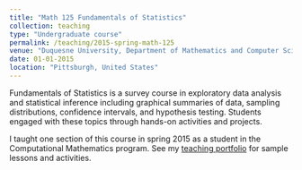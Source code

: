 ```yaml
---
title: "Math 125 Fundamentals of Statistics"
collection: teaching
type: "Undergraduate course"
permalink: /teaching/2015-spring-math-125
venue: "Duquesne University, Department of Mathematics and Computer Science"
date: 01-01-2015
location: "Pittsburgh, United States"
---
```


Fundamentals of Statistics is a survey course in exploratory data analysis and statistical inference including graphical summaries of data, sampling distributions, confidence intervals, and hypothesis testing. Students engaged with these topics through hands-on activities and projects. 

I taught one section of this course in spring 2015 as a student in the Computational Mathematics program. See my <a href="https://dslibr.github.io/DuquesneProf/fundamentals_stats/" target="_blank">teaching portfolio</a> for sample lessons and activities.<br/>

<!--<a href="/files/syllabus-MATH-125-Spr2015.pdf" target="_blank">Fundamentals of Statistics Syllabus</a> -->
